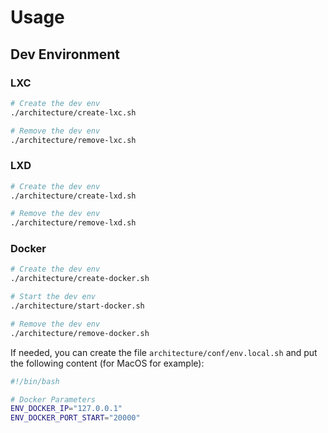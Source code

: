 # Usage

## Dev Environment
 
### LXC

```bash
# Create the dev env
./architecture/create-lxc.sh

# Remove the dev env
./architecture/remove-lxc.sh
```

### LXD

```bash
# Create the dev env
./architecture/create-lxd.sh

# Remove the dev env
./architecture/remove-lxd.sh
```

### Docker

```bash
# Create the dev env
./architecture/create-docker.sh

# Start the dev env
./architecture/start-docker.sh

# Remove the dev env
./architecture/remove-docker.sh
```

If needed, you can create the file `architecture/conf/env.local.sh` and put the following content (for MacOS for example):

```bash
#!/bin/bash

# Docker Parameters
ENV_DOCKER_IP="127.0.0.1"
ENV_DOCKER_PORT_START="20000"
```
